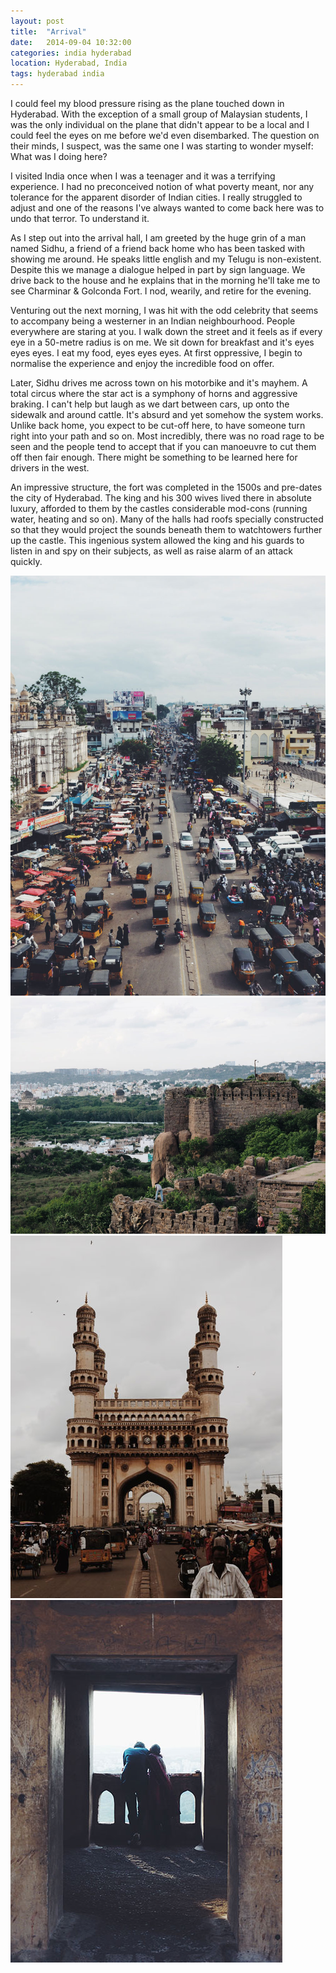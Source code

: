 ```yaml
---
layout: post
title:  "Arrival"
date:   2014-09-04 10:32:00
categories: india hyderabad
location: Hyderabad, India
tags: hyderabad india
---
```


I could feel my blood pressure rising as the plane touched down in Hyderabad. With the exception of a small group of Malaysian students, I was the only individual on the plane that didn't appear to be a local and I could feel the eyes on me before we'd  even disembarked. The question on their minds, I suspect, was the same one I was starting to wonder myself: What was I doing here?

I visited India once when I was a teenager and it was a terrifying experience. I had no preconceived notion of what poverty meant, nor any tolerance for the apparent disorder of Indian cities. I really struggled to adjust and one of the reasons I've always wanted to come back here was to undo that terror. To understand it. 

As I step out into the arrival hall, I am greeted by the huge grin of a man named Sidhu, a friend of a friend back home who has been tasked with showing me around. He speaks little english and my Telugu is non-existent. Despite this we manage a dialogue helped in part by sign language. We drive back to the house and he explains that in the morning he'll take me to see Charminar & Golconda Fort. I nod, wearily, and retire for the evening.

Venturing out the next morning, I was hit with the odd celebrity that seems to accompany being a westerner in an Indian neighbourhood. People everywhere are staring at you. I walk down the street and it feels as if every eye in a 50-metre radius is on me. We sit down for breakfast and it's eyes eyes eyes. I eat my food, eyes eyes eyes. At first oppressive, I begin to normalise the experience and enjoy the incredible food on offer.

Later, Sidhu drives me across town on his motorbike and it's mayhem. A total circus where the star act is a symphony of horns and aggressive braking. I can't help but laugh as we dart between cars, up onto the sidewalk and around cattle. It's absurd and yet somehow the system works. Unlike back home, you expect to be cut-off here, to have someone turn right into your path and so on. Most incredibly, there was no road rage to be seen and the people tend to accept that if you can manoeuvre to cut them off then fair enough. There might be something to be learned here for drivers in the west.

An impressive structure, the fort was completed in the 1500s and pre-dates the city of Hyderabad. The king and his 300 wives lived there in absolute luxury, afforded to them by the castles considerable mod-cons (running water, heating and so on). Many of the halls had roofs specially constructed so that they would project the sounds beneath them to watchtowers further up the castle. This ingenious system allowed the king and his guards to listen in and spy on their subjects, as well as raise alarm of an attack quickly.

<div class="post-image">
    <a href="/photography/2014-09-04-arrival/IMG_0076-full.jpg" title="View from the top of Charminar" target="_blank"><img src="/photography/2014-09-04-arrival/IMG_0076.jpg" alt="View from the top of Charminar" /></a>
</div>

<div class="post-image">
    <a href="/photography/2014-09-04-arrival/IMG_0079-full.jpg" title="Golconda fort with the city of Hyderabad in the background" target="_blank"><img src="/photography/2014-09-04-arrival/IMG_0079.jpg" alt="Golconda fort with the city of Hyderabad in the background" /></a>
</div>

<div class="post-image post-image--split">
    <a href="/photography/2014-09-04-arrival/IMG_0078-full.jpg" title="Charminar, meaning literally the 'Four Minarets' is one of the founding structures of Hyderabad" target="_blank"><img src="/photography/2014-09-04-arrival/IMG_0078.jpg" alt="Charminar, meaning literally the 'Four Minarets' is one of the founding structures of Hyderabad" /></a>
    <a href="/photography/2014-09-04-arrival/IMG_0080-full.jpg" title="A couple enjoy the view from atop Golconda fort" target="_blank"><img src="/photography/2014-09-04-arrival/IMG_0080.jpg" alt="A couple enjoy the view from atop Golconda fort" /></a>
</div>